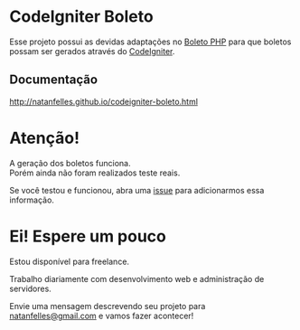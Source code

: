 # CodeIgniter Boleto

Esse projeto possui as devidas adaptações no [Boleto PHP](https://github.com/CobreGratis/boletophp/) para que boletos possam ser gerados através do [CodeIgniter](https://github.com/bcit-ci/CodeIgniter/).

## Documentação

http://natanfelles.github.io/codeigniter-boleto.html

# Atenção!

A geração dos boletos funciona.  
Porém ainda não foram realizados teste reais.  
  
Se você testou e funcionou, abra uma [issue](https://github.com/natanfelles/codeigniter-boleto/issues) para adicionarmos essa informação.

# Ei! Espere um pouco

Estou disponível para freelance.

Trabalho diariamente com desenvolvimento web e administração de servidores.

Envie uma mensagem descrevendo seu projeto para natanfelles@gmail.com e vamos fazer acontecer!